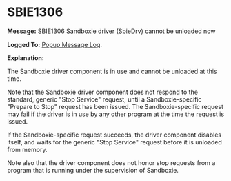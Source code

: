 # SBIE1306


**Message:** SBIE1306 Sandboxie driver (SbieDrv) cannot be unloaded now

**Logged To:** [Popup Message Log](PopupMessageLog.md).

**Explanation:**

The Sandboxie driver component is in use and cannot be unloaded at this time.

Note that the Sandboxie driver component does not respond to the standard, generic "Stop Service" request, until a Sandboxie-specific "Prepare to Stop" request has been issued. The Sandboxie-specific request may fail if the driver is in use by any other program at the time the request is issued.

If the Sandboxie-specific request succeeds, the driver component disables itself, and waits for the generic "Stop Service" request before it is unloaded from memory.

Note also that the driver component does not honor stop requests from a program that is running under the supervision of Sandboxie.
